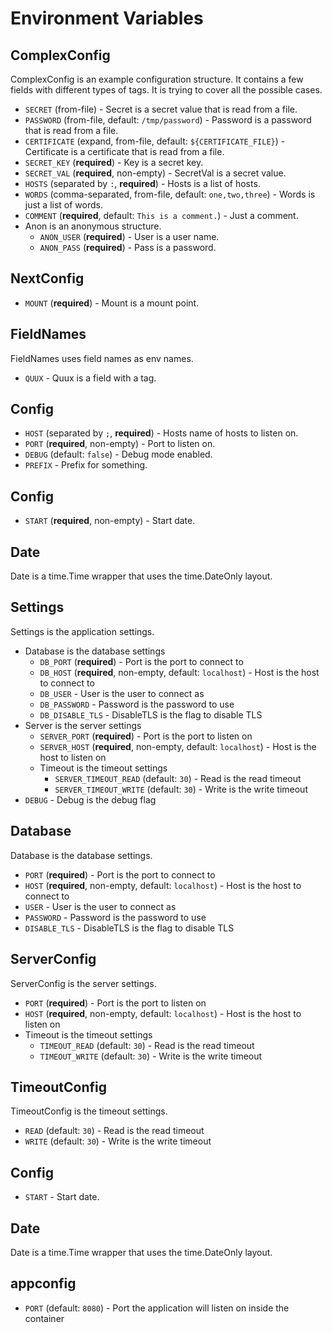 # Environment Variables

## ComplexConfig

ComplexConfig is an example configuration structure.
It contains a few fields with different types of tags.
It is trying to cover all the possible cases.

 - `SECRET` (from-file) - Secret is a secret value that is read from a file.
 - `PASSWORD` (from-file, default: `/tmp/password`) - Password is a password that is read from a file.
 - `CERTIFICATE` (expand, from-file, default: `${CERTIFICATE_FILE}`) - Certificate is a certificate that is read from a file.
 - `SECRET_KEY` (**required**) - Key is a secret key.
 - `SECRET_VAL` (**required**, non-empty) - SecretVal is a secret value.
 - `HOSTS` (separated by `:`, **required**) - Hosts is a list of hosts.
 - `WORDS` (comma-separated, from-file, default: `one,two,three`) - Words is just a list of words.
 - `COMMENT` (**required**, default: `This is a comment.`) - Just a comment.
 - Anon is an anonymous structure.
   - `ANON_USER` (**required**) - User is a user name.
   - `ANON_PASS` (**required**) - Pass is a password.

## NextConfig

 - `MOUNT` (**required**) - Mount is a mount point.

## FieldNames

FieldNames uses field names as env names.

 - `QUUX` - Quux is a field with a tag.

## Config

 - `HOST` (separated by `;`, **required**) - Hosts name of hosts to listen on.
 - `PORT` (**required**, non-empty) - Port to listen on.
 - `DEBUG` (default: `false`) - Debug mode enabled.
 - `PREFIX` - Prefix for something.

## Config

 - `START` (**required**, non-empty) - Start date.

## Date

Date is a time.Time wrapper that uses the time.DateOnly layout.


## Settings

Settings is the application settings.

 - Database is the database settings
   - `DB_PORT` (**required**) - Port is the port to connect to
   - `DB_HOST` (**required**, non-empty, default: `localhost`) - Host is the host to connect to
   - `DB_USER` - User is the user to connect as
   - `DB_PASSWORD` - Password is the password to use
   - `DB_DISABLE_TLS` - DisableTLS is the flag to disable TLS
 - Server is the server settings
   - `SERVER_PORT` (**required**) - Port is the port to listen on
   - `SERVER_HOST` (**required**, non-empty, default: `localhost`) - Host is the host to listen on
   - Timeout is the timeout settings
     - `SERVER_TIMEOUT_READ` (default: `30`) - Read is the read timeout
     - `SERVER_TIMEOUT_WRITE` (default: `30`) - Write is the write timeout
 - `DEBUG` - Debug is the debug flag

## Database

Database is the database settings.

 - `PORT` (**required**) - Port is the port to connect to
 - `HOST` (**required**, non-empty, default: `localhost`) - Host is the host to connect to
 - `USER` - User is the user to connect as
 - `PASSWORD` - Password is the password to use
 - `DISABLE_TLS` - DisableTLS is the flag to disable TLS

## ServerConfig

ServerConfig is the server settings.

 - `PORT` (**required**) - Port is the port to listen on
 - `HOST` (**required**, non-empty, default: `localhost`) - Host is the host to listen on
 - Timeout is the timeout settings
   - `TIMEOUT_READ` (default: `30`) - Read is the read timeout
   - `TIMEOUT_WRITE` (default: `30`) - Write is the write timeout

## TimeoutConfig

TimeoutConfig is the timeout settings.

 - `READ` (default: `30`) - Read is the read timeout
 - `WRITE` (default: `30`) - Write is the write timeout

## Config

 - `START` - Start date.

## Date

Date is a time.Time wrapper that uses the time.DateOnly layout.


## appconfig

 - `PORT` (default: `8080`) - Port the application will listen on inside the container

